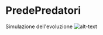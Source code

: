 # PredePredatori
Simulazione dell'evoluzione
![alt-text](https://github.com/MrPio/PredePredatori/blob/main/Simulazione%20carestia.gif)
